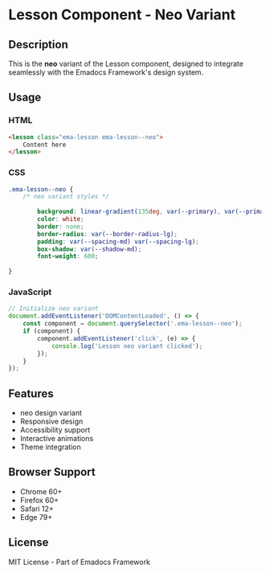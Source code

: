 # Lesson Component - Neo Variant

## Description
This is the **neo** variant of the Lesson component, designed to integrate seamlessly with the Emadocs Framework's design system.

## Usage

### HTML
```html
<lesson class="ema-lesson ema-lesson--neo">
    Content here
</lesson>
```

### CSS
```css
.ema-lesson--neo {
    /* neo variant styles */
    
        background: linear-gradient(135deg, var(--primary), var(--primary-dark));
        color: white;
        border: none;
        border-radius: var(--border-radius-lg);
        padding: var(--spacing-md) var(--spacing-lg);
        box-shadow: var(--shadow-md);
        font-weight: 600;
    
}
```

### JavaScript
```javascript
// Initialize neo variant
document.addEventListener('DOMContentLoaded', () => {
    const component = document.querySelector('.ema-lesson--neo');
    if (component) {
        component.addEventListener('click', (e) => {
            console.log('Lesson neo variant clicked');
        });
    }
});
```

## Features
- neo design variant
- Responsive design
- Accessibility support
- Interactive animations
- Theme integration

## Browser Support
- Chrome 60+
- Firefox 60+
- Safari 12+
- Edge 79+

## License
MIT License - Part of Emadocs Framework
